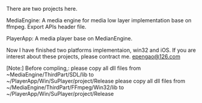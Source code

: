 There are two projects here.

MediaEngine:  A media engine for media low layer implementation base on ffmpeg.
              Export APIs header file.
              
PlayerApp:   A media player base on MedianEngine.

Now I have finished two platforms implementaion, win32 and iOS.
If you are interest about these projects, please contract me. <epengao@126.com>



[Note:]
Before compling,:
   please copy all dll files from ~MediaEngine/ThirdPart/SDL/lib           to ~/PlayerApp/Win/SuPlayer/project/Release
   please copy all dll files from ~/MediaEngine/ThirdPart/FFmpeg/Win32/lib to ~/PlayerApp/Win/SuPlayer/project/Release
